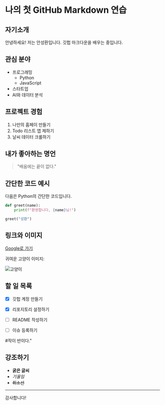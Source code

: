 # 나의 첫 GitHub Markdown 연습

## 자기소개  
안녕하세요! 저는 안성환입니다. 깃헙 마크다운을 배우는 중입니다.


## 관심 분야
- 프로그래밍  
  - Python  
  - JavaScript  
- 스타트업 
- AI와 데이터 분석  


## 프로젝트 경험
1. 나만의 홈페이 만들기  
2. Todo 리스트 앱 제하기  
3. 날씨 데이터 크롤하기  


## 내가 좋아하는 명언
> "배움에는 끝이 없다."  


## 간단한 코드 예시  
다음은 Python의 간단한 코드입니다.

```python
def greet(name):  
    print(f"환영합니다, {name}님!")  

greet("성환")
```

## 링크와 이미지

[Google로 가기](https://www.google.com)

귀여운 고양이 이미지:

![고양이](https://cdn.pixabay.com/photo/2017/11/09/21/41/cat-2934720_1280.jpg)


## 할 일 목록
- [x] 깃헙 계정 만들기
- [x] 리포지토리 설정하기
- [ ] README 작성하기
- [ ] 이슈 등록하기


#작이 반이다."


## 강조하기
- **굵은 글씨**
- *기울임*
- ~~취소선~~

---

감사합니다!
